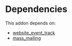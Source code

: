 # Dependencies

This addon depends on:

- [website_event_track](../../../../../oca-ocb-website/odoo-bringout-oca-ocb-website_event_track)
- [mass_mailing](../../../../odoo-bringout-oca-ocb-mass_mailing)
